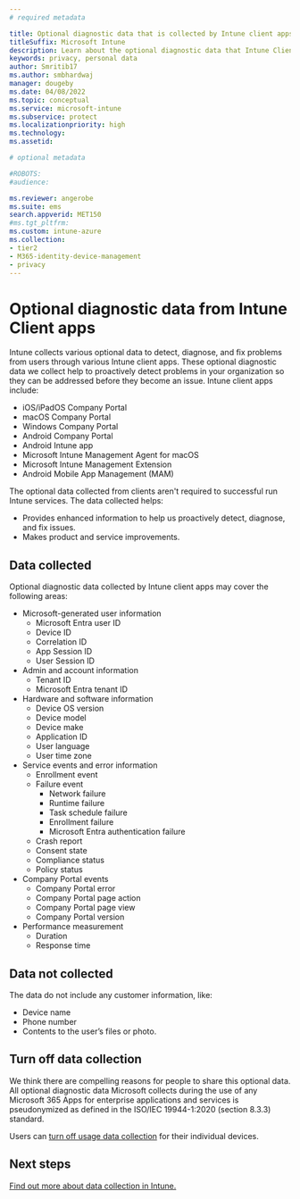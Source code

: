 ```yaml
---
# required metadata

title: Optional diagnostic data that is collected by Intune client apps 
titleSuffix: Microsoft Intune
description: Learn about the optional diagnostic data that Intune Client apps collect.
keywords: privacy, personal data
author: Smritib17
ms.author: smbhardwaj
manager: dougeby
ms.date: 04/08/2022
ms.topic: conceptual
ms.service: microsoft-intune
ms.subservice: protect
ms.localizationpriority: high
ms.technology:
ms.assetid: 

# optional metadata

#ROBOTS:
#audience:

ms.reviewer: angerobe
ms.suite: ems
search.appverid: MET150
#ms.tgt_pltfrm:
ms.custom: intune-azure
ms.collection:
- tier2
- M365-identity-device-management
- privacy
---
```



# Optional diagnostic data from Intune Client apps

Intune collects various optional data to detect, diagnose, and fix problems from users through various Intune client apps.  These optional diagnostic data we collect help to proactively detect problems in your organization so they can be addressed before they become an issue. Intune client apps include:

- iOS/iPadOS Company Portal
- macOS Company Portal
- Windows Company Portal
- Android Company Portal
- Android Intune app
- Microsoft Intune Management Agent for macOS
- Microsoft Intune Management Extension
- Android Mobile App Management (MAM)

The optional data collected from clients aren't required to successful run Intune services. The data collected helps:

- Provides enhanced information to help us proactively detect, diagnose, and fix issues.
- Makes product and service improvements.

## Data collected

Optional diagnostic data collected by Intune client apps may cover the following areas:

- Microsoft-generated user information
  - Microsoft Entra user ID
  - Device ID
  - Correlation ID
  - App Session ID
  - User Session ID
- Admin and account information
  - Tenant ID
  - Microsoft Entra tenant ID
- Hardware and software information
  - Device OS version
  - Device model
  - Device make
  - Application ID
  - User language
  - User time zone
- Service events and error information
  - Enrollment event
  - Failure event
    - Network failure
    - Runtime failure
    - Task schedule failure
    - Enrollment failure
    - Microsoft Entra authentication failure
  - Crash report
  - Consent state
  - Compliance status
  - Policy status
- Company Portal events
  - Company Portal error
  - Company Portal page action
  - Company Portal page view
  - Company Portal version
- Performance measurement
  - Duration
  - Response time

## Data not collected

The data do not include any customer information, like:

- Device name
- Phone number
- Contents to the user’s files or photo.

## Turn off data collection

We think there are compelling reasons for people to share this optional data. All optional diagnostic data Microsoft collects during the use of any Microsoft 365 Apps for enterprise applications and services is pseudonymized as defined in the ISO/IEC 19944-1:2020 (section 8.3.3) standard.

Users can [turn off usage data collection](../user-help/turn-off-microsoft-usage-data-collection-android.md) for their individual devices.

## Next steps

[Find out more about data collection in Intune.](privacy-data-collect.md)
